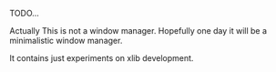 TODO...

Actually This is not a window manager. Hopefully one day it will be a minimalistic window manager.

It contains just experiments on xlib development. 